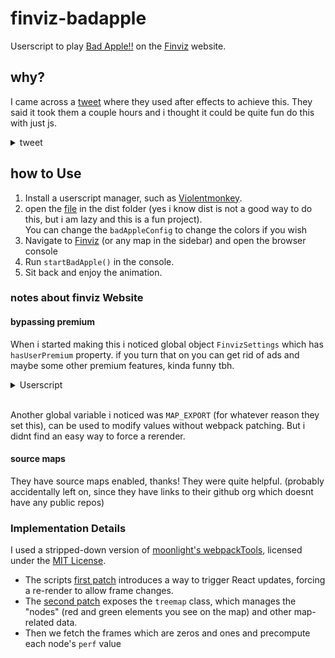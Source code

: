 # finviz-badapple

Userscript to play [Bad Apple!!](https://en.wikipedia.org/wiki/Bad_Apple!!#Use_of_video_as_a_graphical_and_audio_test) on the [Finviz](https://finviz.com/map.ashx) website.

## why?

I came across a [tweet](https://x.com/ZenithVal/status/1910214425966968857) where they used after effects to achieve this. They said it took them a couple hours and i thought it could be quite fun do this with just js.

<details>
<summary>tweet</summary>

[Screenshot of the tweet which has a video reply to someone asking to make bad apple of "this"](https://github.com/user-attachments/assets/35cf5869-06e0-48cc-a6c1-9d5fbc659d71)

</details>

## how to Use

1. Install a userscript manager, such as [Violentmonkey](https://violentmonkey.github.io/get-it/).
2. open the [file](/dist/finviz_badapple.user.js) in the dist folder (yes i know dist is not a good way to do this, but i am lazy and this is a fun project).
</br>You can change the `badAppleConfig` to change the colors if you wish
3. Navigate to [Finviz](https://finviz.com/map.ashx) (or any map in the sidebar) and open the browser console
4. Run `startBadApple()` in the console.
5. Sit back and enjoy the animation.

### notes about finviz Website

#### bypassing premium 

When i started making this i noticed global object `FinvizSettings` which has `hasUserPremium` property. if you turn that on you can get rid of ads and maybe some other premium features, kinda funny tbh.

<details>
<summary>Userscript</summary>

```javascript
// ==UserScript==
// @name        Bypass Finviz Premium
// @namespace   Violentmonkey Scripts
// @match       https://finviz.com/*
// @grant       none
// @version     1.0
// @author      -
// @run-at      document-start
// @description 11.4.2025 klo 13.54.39
// ==/UserScript==

Object.defineProperty(window, "FinvizSettings", {
  configurable: false,
  enumerable: true,
  writable: false,
  value: {
    versionImages: 18,
    hasUserPremium: true,
    name: "",
    email: "",
    nodeChartsDomain: "https://charts2-node.finviz.com",
    hasUserStickyHeader: true,
    adsProvider: Infinity,
    hasRedesignEnabled: true,
    hasDarkTheme: true,
    hasEliteRedesign: true,
    quoteSearchExt: "",
    isJoinBannerVisible: false,
    hasCustomExtendedHoursEnabled: true,
  }
});
```

</details>
</br>

Another global variable i noticed was `MAP_EXPORT` (for whatever reason they set this), can be used to modify values without webpack patching. But i didnt find an easy way to force a rerender.

#### source maps

They have source maps enabled, thanks! They were quite helpful. (probably accidentally left on, since they have links to their github org which doesnt have any public repos)

### Implementation Details

I used a stripped-down version of [moonlight's webpackTools](https://github.com/moonlight-mod/webpackTools), licensed under the [MIT License](https://github.com/moonlight-mod/webpackTools/blob/86f9f7cf99843dd69da86bcea63e7fd0d0a2f766/LICENSE).

- The scripts [first patch](/src/index.js#L4-12) introduces a way to trigger React updates, forcing a re-render to allow frame changes.
- The [second patch](/src/index.js#L13-20) exposes the `treemap` class, which manages the "nodes" (red and green elements you see on the map) and other map-related data.
- Then we fetch the frames which are zeros and ones and precompute each node's `perf` value
